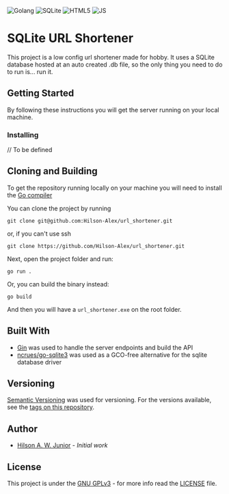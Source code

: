 ![Golang](https://img.shields.io/badge/Go-00ADD8?style=for-the-badge&logo=go&logoColor=white)
![SQLite](https://img.shields.io/badge/SQLite-07405E?style=for-the-badge&logo=sqlite&logoColor=white)
![HTML5](https://img.shields.io/badge/HTML5-E34F26?style=for-the-badge&logo=html5&logoColor=white)
![JS](https://img.shields.io/badge/JavaScript-F7DF1E?style=for-the-badge&logo=javascript&logoColor=black)

# SQLite URL Shortener

This project is a low config url shortener made for hobby. It uses a SQLite database hosted at an auto created .db file, so the only thing you need to do to run is... run it.


## Getting Started

By following these instructions you will get the server running on your local machine. 


### Installing

// To be defined


## Cloning and Building

To get the repository running locally on your machine you will need to install the [Go compiler](https://go.dev/dl/)

You can clone the project by running

```shell
git clone git@github.com:Hilson-Alex/url_shortener.git
```

or, if you can't use ssh

```shell
git clone https://github.com/Hilson-Alex/url_shortener.git
```

Next, open the project folder and run:

```shell
go run .
```

Or, you can build the binary instead:

```shell
go build
```

And then you will have a `url_shortener.exe` on the root folder. 

## Built With

- [Gin](https://gin-gonic.com/en/) was used to handle the server endpoints and build the API
- [ncrues/go-sqlite3](https://github.com/ncruces/go-sqlite3) was used as a GCO-free alternative for the sqlite database driver 

## Versioning

[Semantic Versioning](http://semver.org/) was used for versioning. For the versions
available, see the [tags on this repository](https://github.com/Hilson-Alex/url_shortener/releases/tags/).

## Author

- [Hilson A. W. Junior][Hilson-Alex] - *Initial work*


## License

This project is under the [GNU GPLv3](https://choosealicense.com/licenses/gpl-3.0/) - for more info read the [LICENSE](LICENSE) file.

[Hilson-Alex]: https://github.com/Hilson-Alex
[latest-tag]: https://github.com/Hilson-Alex/url_shortener/releases/tag/1.0.0
